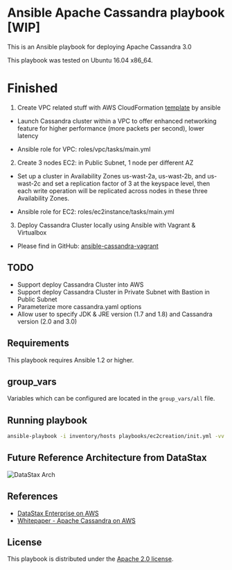 # Ansible Apache Cassandra playbook [WIP]

This is an Ansible playbook for deploying Apache Cassandra 3.0

This playbook was tested on Ubuntu 16.04 x86_64.

# Finished

1. Create VPC related stuff with AWS CloudFormation [template](https://s3.amazonaws.com/quickstart-reference/aws/vpc/latest/templates/aws-vpc.template) by ansible

- Launch Cassandra cluster within a VPC to offer enhanced networking feature for higher performance (more packets per second), lower latency

- Ansible role for VPC: roles/vpc/tasks/main.yml

2. Create 3 nodes EC2: in Public Subnet, 1 node per different AZ

- Set up a cluster in Availability Zones us-wast-2a, us-wast-2b, and us-wast-2c and set a replication factor of 3 at the keyspace level, then each write operation will be replicated across nodes in these three Availability Zones.

- Ansible role for EC2: roles/ec2instance/tasks/main.yml

3. Deploy Cassandra Cluster locally using Ansible with Vagrant & Virtualbox

- Please find in GitHub: [ansible-cassandra-vagrant](https://github.com/davidlu1001/ansible-cassandra-vagrant)

## TODO

* Support deploy Cassandra Cluster into AWS
* Support deploy Cassandra Cluster in Private Subnet with Bastion in Public Subnet
* Parameterize more cassandra.yaml options
* Allow user to specify JDK & JRE version (1.7 and 1.8) and Cassandra version (2.0 and 3.0)

## Requirements

This playbook requires Ansible 1.2 or higher.

## group_vars

Variables which can be configured are located in the `group_vars/all` file.

## Running playbook

```bash
ansible-playbook -i inventory/hosts playbooks/ec2creation/init.yml -vv
```
## Future Reference Architecture from DataStax

![DataStax Arch](https://d0.awsstatic.com/partner-network/QuickStart/datasheets/dse-on-aws-architecture.png)

## References

* [DataStax Enterprise on AWS](https://aws.amazon.com/cn/quickstart/architecture/datastax-enterprise/)
* [Whitepaper - Apache Cassandra on AWS](https://www.google.com/url?sa=t&rct=j&q=&esrc=s&source=web&cd=1&cad=rja&uact=8&ved=0ahUKEwj46YTqhfzUAhXDF5QKHdIxD3UQFggyMAA&url=https%3A%2F%2Fd0.awsstatic.com%2Fwhitepapers%2FCassandra_on_AWS.pdf&usg=AFQjCNFMM63do3tApNvPWog6VUsKeiXeig)

## License

This playbook is distributed under the
[Apache 2.0 license](http://www.apache.org/licenses/LICENSE-2.0.html).
